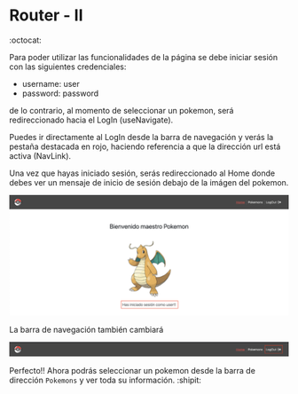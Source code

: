 # Router - II

:octocat:

Para poder utilizar las funcionalidades de la página se debe iniciar sesión con las siguientes credenciales:
- username: user
- password: password

de lo contrario, al momento de seleccionar un pokemon, será redireccionado hacia el LogIn (useNavigate).

Puedes ir directamente al LogIn desde la barra de navegación y verás la pestaña destacada en rojo, haciendo referencia a que la dirección url está activa (NavLink).

Una vez que hayas iniciado sesión, serás redireccionado al Home donde debes ver un mensaje de inicio de sesión debajo de la imágen del pokemon.

![Welcome Page](public/welcome-page.png)

La barra de navegación también cambiará

![Barra de Navegación](public//NavBar.png)

Perfecto!! Ahora podrás seleccionar un pokemon desde la barra de dirección `Pokemons` y ver toda su información. :shipit:


